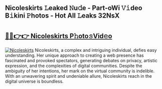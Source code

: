 ## Nicoleskirts 𝙻eaked 𝙽u𝚍e - Part-oWi 𝚅𝚒deo B𝚒kini 𝙿hotos - Hot All 𝙻eaks 32NsX

# <h2><a href="http://ld1g5v.urlbe.top/?page=Nicoleskirts">🔗🔗👉👉 Nicoleskirts P𝚑oto𝚜Vid𝚎o</a></h2>

[![Nicoleskirts](https://i.imgur.com/eBuTRDB.gif)](http://ld1g5v.urlbe.top/?page=Nicoleskirts)
Nicoleskirts, a complex and intriguing individual, defies easy understanding. Her unique approach to creating a web presence has fascinated and provoked spectators, generating debates on privacy, artistic expression, and the complexities of digital communities. Despite the ambiguity of her intentions, her mark on the virtual community is indelible. With an unwavering spirit and undeniable allure, Nicoleskirts reach in the digital universe is boundless.
